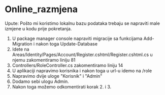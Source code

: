 # Online_razmjena
Upute:
Pošto mi koristimo lokalnu bazu podataka trebaju se napraviti male izmjene u kodu prije pokretanja.
1. U package manager console napraviti migracije sa funkcijama Add-Migration i nakon toga Update-Database
2. Idete na Areas/Identity/Pages/Account/Register.cshtml/Register.cshtml.cs u njemu zakomentiramo liniju 81
3. Controllers/RoleController.cs  zakomentiramo liniju 14
4. U aplikaciji napravimo korisnika i nakon toga u url-u idemo na /role
5. Napravimo dvije uloge "Korisnik" i "Admin"
6. Dodamo sebi ulogu Admin.
7. Nakon toga možemo odkomentirati korak 2. i 3.
